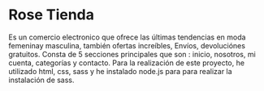 # Rose Tienda
Es un comercio electronico que ofrece las últimas tendencias en moda femeninay masculina, también ofertas increíbles, Envíos, devoluciónes gratuitos.
Consta de 5 secciones principales que son : inicio, nosotros, mi cuenta, categorías y contacto. Para la realización de este proyecto, he utilizado html, 
css, sass y he instalado node.js para para realizar la instalación de sass.
